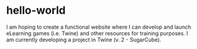 # hello-world
I am hoping to create a functional website where I can develop and launch eLearning games (i.e. Twine) and other resources for training purposes.
I am currently developing a project in Twine (v. 2 - SugarCube).
